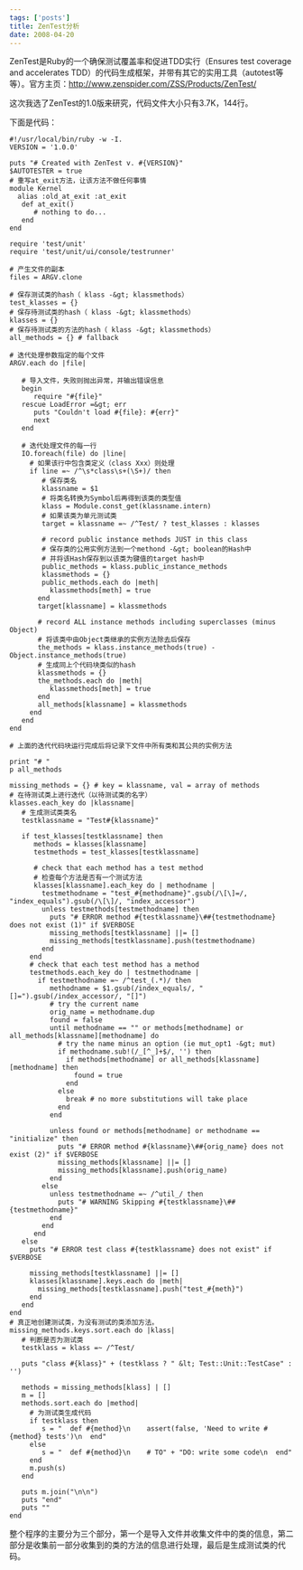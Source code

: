 ```yaml
--- 
tags: ['posts']
title: ZenTest分析
date: 2008-04-20
---
```

ZenTest是Ruby的一个确保测试覆盖率和促进TDD实行（Ensures test coverage and accelerates TDD）的代码生成框架，并带有其它的实用工具（autotest等等）。官方主页：http://www.zenspider.com/ZSS/Products/ZenTest/

这次我选了ZenTest的1.0版来研究，代码文件大小只有3.7K，144行。
<!--more-->
下面是代码：

    #!/usr/local/bin/ruby -w -I.
    VERSION = '1.0.0'

    puts "# Created with ZenTest v. #{VERSION}"
    $AUTOTESTER = true
    # 重写at_exit方法，让该方法不做任何事情
    module Kernel
      alias :old_at_exit :at_exit
       def at_exit()
          # nothing to do...
       end
    end
     
    require 'test/unit'
    require 'test/unit/ui/console/testrunner'
     
    # 产生文件的副本
    files = ARGV.clone
     
    # 保存测试类的hash（ klass -&gt; klassmethods）
    test_klasses = {}
    # 保存待测试类的hash（ klass -&gt; klassmethods）
    klasses = {}
    # 保存待测试类的方法的hash（ klass -&gt; klassmethods）
    all_methods = {} # fallback
     
    # 迭代处理参数指定的每个文件
    ARGV.each do |file|
     
       # 导入文件，失败则抛出异常，并输出错误信息
       begin
          require "#{file}"
       rescue LoadError =&gt; err
          puts "Couldn't load #{file}: #{err}"
          next
       end
     
       # 迭代处理文件的每一行
       IO.foreach(file) do |line|
         # 如果该行中包含类定义（class Xxx）则处理
         if line =~ /^\s*class\s+(\S+)/ then
            # 保存类名
            klassname = $1
            # 将类名转换为Symbol后再得到该类的类型值
            klass = Module.const_get(klassname.intern)
            # 如果该类为单元测试类
            target = klassname =~ /^Test/ ? test_klasses : klasses
     
            # record public instance methods JUST in this class
            # 保存类的公用实例方法到一个methond -&gt; boolean的Hash中
            # 并将该Hash保存到以该类为键值的target hash中
            public_methods = klass.public_instance_methods
            klassmethods = {}
            public_methods.each do |meth|
              klassmethods[meth] = true
           end
           target[klassname] = klassmethods
     
           # record ALL instance methods including superclasses (minus Object)
           # 将该类中由Object类继承的实例方法除去后保存
           the_methods = klass.instance_methods(true) - Object.instance_methods(true)
           # 生成同上个代码块类似的hash
           klassmethods = {}
           the_methods.each do |meth|
              klassmethods[meth] = true
           end
           all_methods[klassname] = klassmethods
         end
       end
    end
     
    # 上面的迭代代码块运行完成后将记录下文件中所有类和其公共的实例方法
     
    print "# "
    p all_methods
     
    missing_methods = {} # key = klassname, val = array of methods
    # 在待测试类上进行迭代（以待测试类的名字）
    klasses.each_key do |klassname|
       # 生成测试类类名
       testklassname = "Test#{klassname}"
     
       if test_klasses[testklassname] then
          methods = klasses[klassname]
          testmethods = test_klasses[testklassname]
     
          # check that each method has a test method
          # 检查每个方法是否有一个测试方法
          klasses[klassname].each_key do | methodname |
            testmethodname = "test_#{methodname}".gsub(/\[\]=/, "index_equals").gsub(/\[\]/, "index_accessor")
            unless testmethods[testmethodname] then
              puts "# ERROR method #{testklassname}\##{testmethodname} does not exist (1)" if $VERBOSE
              missing_methods[testklassname] ||= []
              missing_methods[testklassname].push(testmethodname)
            end
         end
         # check that each test method has a method
         testmethods.each_key do | testmethodname |
           if testmethodname =~ /^test_(.*)/ then
              methodname = $1.gsub(/index_equals/, "[]=").gsub(/index_accessor/, "[]")
              # try the current name
              orig_name = methodname.dup
              found = false
              until methodname == "" or methods[methodname] or all_methods[klassname][methodname] do
                # try the name minus an option (ie mut_opt1 -&gt; mut)
                if methodname.sub!(/_[^_]+$/, '') then
                  if methods[methodname] or all_methods[klassname][methodname] then
                    found = true
                  end
                else
                  break # no more substitutions will take place
                end
              end
     
              unless found or methods[methodname] or methodname == "initialize" then
                puts "# ERROR method #{klassname}\##{orig_name} does not exist (2)" if $VERBOSE
                missing_methods[klassname] ||= []
                missing_methods[klassname].push(orig_name)
              end
            else
              unless testmethodname =~ /^util_/ then
                puts "# WARNING Skipping #{testklassname}\##{testmethodname}"
              end
            end
          end
       else
         puts "# ERROR test class #{testklassname} does not exist" if $VERBOSE
    
         missing_methods[testklassname] ||= []
         klasses[klassname].keys.each do |meth|
           missing_methods[testklassname].push("test_#{meth}")
         end
       end
    end
    # 真正地创建测试类，为没有测试的类添加方法。
    missing_methods.keys.sort.each do |klass|
       # 判断是否为测试类
       testklass = klass =~ /^Test/
     
       puts "class #{klass}" + (testklass ? " &lt; Test::Unit::TestCase" : '')
     
       methods = missing_methods[klass] | []
       m = []
       methods.sort.each do |method|
         # 为测试类生成代码
         if testklass then
            s = "  def #{method}\n    assert(false, 'Need to write #{method} tests')\n  end"
         else
            s = "  def #{method}\n    # TO" + "DO: write some code\n  end"
         end
         m.push(s)
       end
     
       puts m.join("\n\n")
       puts "end"
       puts ""
    end

整个程序的主要分为三个部分，第一个是导入文件并收集文件中的类的信息，第二部分是收集前一部分收集到的类的方法的信息进行处理，最后是生成测试类的代码。
